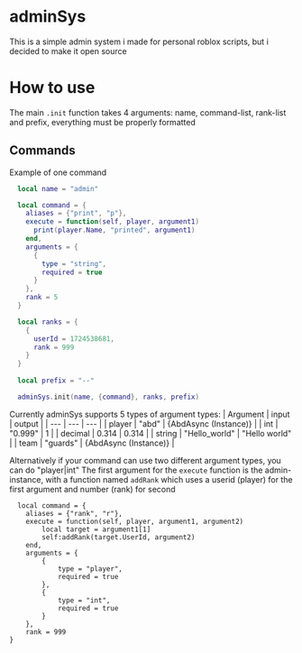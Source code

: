 # adminSys
This is a simple admin system i made for personal roblox scripts, but i decided to make it open source

# How to use
The main `.init` function takes 4 arguments: name, command-list, rank-list and prefix, everything must be properly formatted

## Commands
Example of one command
```lua
  local name = "admin"

  local command = {
    aliases = {"print", "p"},
    execute = function(self, player, argument1)
      print(player.Name, "printed", argument1)
    end,
    arguments = {
      {
        type = "string",
        required = true
      }
    },
    rank = 5
  }

  local ranks = {
    {
      userId = 1724538681,
      rank = 999
    }
  }
  
  local prefix = "--"

  adminSys.init(name, {command}, ranks, prefix)
```

Currently adminSys supports 5 types of argument types:
| Argument | input | output |
| --- | --- | --- |
| player | "abd" | {AbdAsync (Instance)} |
| int | "0.999" | 1 |
| decimal | 0.314 | 0.314 |
| string | "Hello_world" | "Hello world" |
| team | "guards" | {AbdAsync (Instance)} |

Alternatively if your command can use two different argument types, you can do "player|int"
The first argument for the `execute` function is the admin-instance, with a function named `addRank` which uses a userid (player) for the first argument and number (rank) for second
```
  local command = {
	aliases = {"rank", "r"},
	execute = function(self, player, argument1, argument2)
		local target = argument1[1]
		self:addRank(target.UserId, argument2)
	end,
	arguments = {
		{
			type = "player",
			required = true
		},
		{
			type = "int",
			required = true
		}
	},
	rank = 999
}
```

